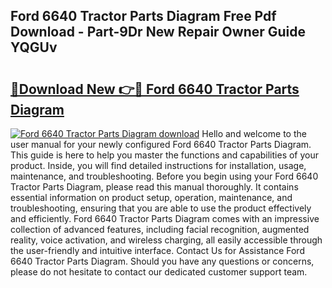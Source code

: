 ## Ford 6640 Tractor Parts Diagram Free Pdf Download - Part-9Dr New Repair Owner Guide YQGUv

# <h2><a href="http://dfhmxxb.blite.top/?on=Ford+6640+Tractor+Parts+Diagram">🔗Download New 👉🔴 Ford 6640 Tractor Parts Diagram</a></h2>

[![Ford 6640 Tractor Parts Diagram download](https://i.imgur.com/lujVjoI.png)](http://dfhmxxb.blite.top/?on=Ford+6640+Tractor+Parts+Diagram)
Hello and welcome to the user manual for your newly configured Ford 6640 Tractor Parts Diagram. This guide is here to help you master the functions and capabilities of your product. Inside, you will find detailed instructions for installation, usage, maintenance, and troubleshooting. Before you begin using your Ford 6640 Tractor Parts Diagram, please read this manual thoroughly. It contains essential information on product setup, operation, maintenance, and troubleshooting, ensuring that you are able to use the product effectively and efficiently. Ford 6640 Tractor Parts Diagram comes with an impressive collection of advanced features, including facial recognition, augmented reality, voice activation, and wireless charging, all easily accessible through the user-friendly and intuitive interface. Contact Us for Assistance Ford 6640 Tractor Parts Diagram. Should you have any questions or concerns, please do not hesitate to contact our dedicated customer support team.
